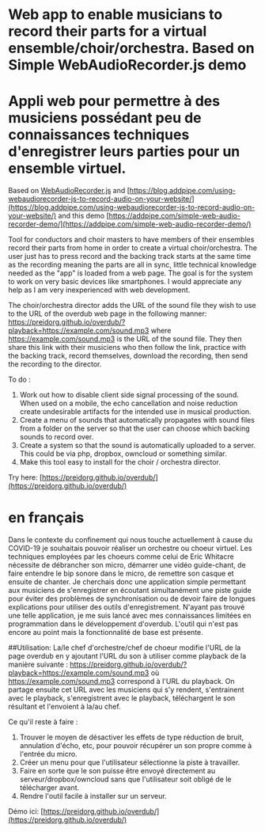 # Web app to enable musicians to record their parts for a virtual ensemble/choir/orchestra.  Based on Simple WebAudioRecorder.js demo
# Appli web pour permettre à des musiciens possédant peu de connaissances techniques d'enregistrer leurs parties pour un ensemble virtuel.   
Based on [WebAudioRecorder.js](https://github.com/higuma/web-audio-recorder-js) and [https://blog.addpipe.com/using-webaudiorecorder-js-to-record-audio-on-your-website/](https://blog.addpipe.com/using-webaudiorecorder-js-to-record-audio-on-your-website/) and this demo [https://addpipe.com/simple-web-audio-recorder-demo/](https://addpipe.com/simple-web-audio-recorder-demo/)

Tool for conductors and choir masters to have members of their ensembles record their parts from home in order to create a virtual choir/orchestra.  The user just has to press record and the backing track starts at the same time as the recording meaning the parts are all in sync, little technical knowledge needed as the "app" is loaded from a web page.  The goal is for the system to work on very basic devices like smartphones.  I would appreciate any help as I am very inexperienced with web development.

The choir/orchestra director adds the URL of the sound file they wish to use to the URL of the overdub web page in the following manner:  https://preidorg.github.io/overdub/?playback=https://example.com/sound.mp3 where https://example.com/sound.mp3 is the URL of the sound file.  They then share this link with their musiciens who then follow the link, practice with the backing track, record themselves, download the recording, then send the recording to the director.  


To do :
1. Work out how to disable client side signal processing of the sound.  When used on a mobile, the echo cancellation and noise reduction create undesirable artifacts for the intended use in musical production.
2. Create a menu of sounds that automatically propagates with sound files from a folder on the server so that the user can choose which backing sounds to record over.
3. Create a system so that the sound is automatically uploaded to a server.  This could be via php, dropbox, owncloud or something similar.
4. Make this tool easy to install for the choir / orchestra director.

Try here: [https://preidorg.github.io/overdub/](https://preidorg.github.io/overdub/)

# en français
Dans le contexte du confinement qui nous touche actuellement à cause du COVID-19 je souhaitais pouvoir réaliser un orchestre ou choeur virtuel.  Les techniques employées par les choeurs comme celui de Eric Whitacre nécessite de débrancher son micro, démarrer une vidéo guide-chant, de faire entendre le bip sonore dans le micro, de remettre son casque et ensuite de chanter.   Je cherchais donc une application simple permettant aux musiciens de s'enregistrer en écoutant simultanément une piste guide pour éviter des problèmes de synchronisation ou de devoir faire de longues explications pour utiliser des outils d'enregistrement.  N'ayant pas trouvé une telle application, je me suis lancé avec mes connaissances limitées en programmation dans le développement d'overdub. L'outil qui n'est pas encore au point mais la fonctionnalité de base est présente.   

##Utilisation: 
La/le chef d'orchestre/chef de choeur modifie l'URL de la page overdub en y ajoutant l'URL du son à utiliser comme playback de la manière suivante : https://preidorg.github.io/overdub/?playback=https://example.com/sound.mp3 où https://example.com/sound.mp3 correspond à l'URL du playback. On partage ensuite cet URL avec les musiciens qui s'y rendent, s'entrainent avec le playback, s'enregistrent avec le playback, téléchargent le son résultant et l'envoient à la/au chef.

Ce qu'il reste à faire :
1. Trouver le moyen de désactiver les effets de type réduction de bruit, annulation d'écho, etc, pour pouvoir récupérer un son propre comme à l'entrée du micro. 
2. Créer un menu pour que l'utilisateur sélectionne la piste à travailler.
3. Faire en sorte que le son puisse être envoyé directement au serveur/dropbox/owncloud sans que l'utilisateur soit obligé de le télécharger avant.
4. Rendre l'outil facile à installer sur un serveur.  

Démo ici: [https://preidorg.github.io/overdub/](https://preidorg.github.io/overdub/)

